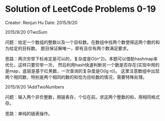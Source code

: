 # Solution of LeetCode Problems 0-19
Creator: Renjun Hu
Date: 2015/9/20


2015/9/20 0TwoSum

问题：给定一个数组的整数以及一个目标数。在数组中找两个数使得这两个数的和为给定的目标数。
题目保证解唯一，即有且仅有两个数满足要求。

思路：两次穷举下标肯定是可以的，复杂度是O(n^2)。本题可以借助hashmap来优化，这样只要穷举一次，
然后利用hash快速判断另一个数是否存在(实现中用的是map，底层是基于红黑数，一次查询的复杂度是O(lg n))。
这里注意数组中出现两个相同数，特别是两个相同的数的和恰为目标数的情况，需要特殊处理。


2015/9/20 1AddTwoNumbers

问题：输入两个非负整数，用链表存，个位在前。求这两个整数的和，用相同格式存。

思路：单纯的链表操作。